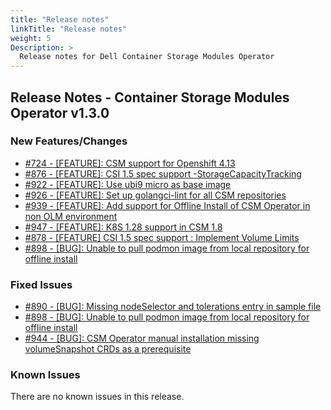 ```yaml
---
title: "Release notes"
linkTitle: "Release notes"
weight: 5
Description: >
  Release notes for Dell Container Storage Modules Operator
---
```


## Release Notes - Container Storage Modules Operator v1.3.0



### New Features/Changes

- [#724 - [FEATURE]: CSM support for Openshift 4.13](https://github.com/dell/csm/issues/724)
- [#876 - [FEATURE]: CSI 1.5 spec support -StorageCapacityTracking](https://github.com/dell/csm/issues/876)
- [#922 - [FEATURE]: Use ubi9 micro as base image](https://github.com/dell/csm/issues/922)
- [#926 - [FEATURE]: Set up golangci-lint for all CSM repositories](https://github.com/dell/csm/issues/926)
- [#939 - [FEATURE]: Add support for Offline Install of CSM Operator in non OLM environment](https://github.com/dell/csm/issues/939)
- [#947 - [FEATURE]: K8S 1.28 support in CSM 1.8](https://github.com/dell/csm/issues/947)
- [#878 - [FEATURE] CSI 1.5 spec support : Implement Volume Limits](https://github.com/dell/csm/issues/878)
- [#898 - [BUG]: Unable to pull podmon image from local repository for offline install](https://github.com/dell/csm/issues/898)

### Fixed Issues

- [#890 - [BUG]: Missing nodeSelector and tolerations entry in sample file ](https://github.com/dell/csm/issues/890)
- [#898 - [BUG]: Unable to pull podmon image from local repository for offline install](https://github.com/dell/csm/issues/898)
- [#944 - [BUG]: CSM Operator manual installation missing volumeSnapshot CRDs as a prerequisite](https://github.com/dell/csm/issues/944)

### Known Issues
There are no known issues in this release.